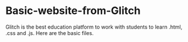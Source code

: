 # Basic-website-from-Glitch
Glitch is the best education platform to work with students to learn .html, .css and .js. Here are the basic files.
